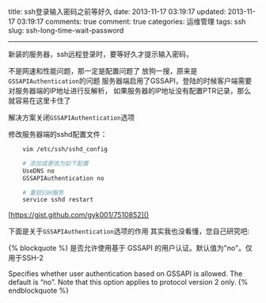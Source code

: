 title: ssh登录输入密码之前等好久
date: 2013-11-17 03:19:17
updated: 2013-11-17 03:19:17
comments: true
comment: true
categories: 运维管理
tags: ssh
slug: ssh-long-time-wait-password

---

新装的服务器，ssh远程登录时，要等好久才提示输入密码，

不是网速和性能问题，那一定是配置问题了
放狗一搜，原来是`GSSAPIAuthentication`的问题
服务器端启用了GSSAPI，登陆的时候客户端需要对服务器端的IP地址进行反解析，
如果服务器的IP地址没有配置PTR记录，那么就容易在这里卡住了

解决方案关闭`GSSAPIAuthentication`选项

修改服务器端的sshd配置文件：

```bash
	vim /etc/ssh/sshd_config

	# 添加或更改为如下配置
	UseDNS no
	GSSAPIAuthentication no

	# 重启SSH服务
	service sshd restart
```

[https://gist.github.com/gyk001/7510852]()

下面是关于`GSSAPIAuthentication`选项的作用
其实我也没看懂，您自己研究吧:

<!-- more -->

{% blockquote %}
是否允许使用基于 GSSAPI 的用户认证。默认值为"no"。仅用于SSH-2

Specifies whether user authentication based on GSSAPI is allowed. 
The default is “no”. 
Note that this option applies to protocol version 2 only.
{% endblockquote %}





